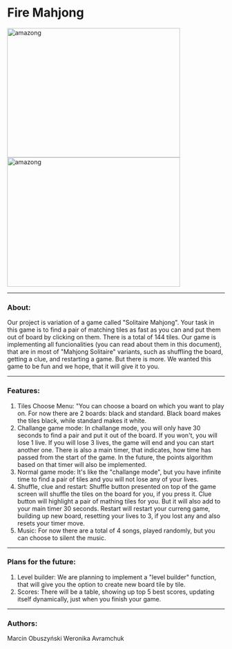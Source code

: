 #  Fire Mahjong
<a href="https://en.wikipedia.org/wiki/Mahjong_solitaire"><img src="https://i.imgur.com/CNCRwXa.png" alt="amazong" height="300" width="400" border="0" /></a>
<a href="https://en.wikipedia.org/wiki/Mahjong_solitaire"><img src="https://i.imgur.com/05mfYlT.png" alt="amazong" height="300" width="400" border="0" /></a>

-------
### About:


Our project is variation of a game called "Solitaire Mahjong". Your task in this game is to find a pair of matching tiles as fast
as you can and put them out of board by clicking on them. There is a total of 144 tiles. Our game is implementing all funcionalities
(you can read about them in this document), that are in most of "Mahjong Solitaire" variants, such as shuffling the board,
getting a clue, and restarting a game. But there is more. We wanted this game to be fun and we hope, that it will give it to you.

-------
### Features:

1) Tiles Choose Menu: "You can choose a board on which you want to play on. For now there are 2 boards: black and standard. Black board
makes the tiles black, while standard makes it white.
2) Challange game mode: In challange mode, you will only have 30 seconds to find a pair and put it out of the board. If you won't, you will
lose 1 live. If you will lose 3 lives, the game will end and you can start another one. There is also a main timer, that indicates, how
time has passed from the start of the game. In the future, the points algorithm based on that timer will also be implemented.
3) Normal game mode: It's like the "challange mode", but you have infinite time to find a pair of tiles and you will not lose any of
your lives.
4) Shuffle, clue and restart: Shuffle button presented on top of the game screen will shuffle the tiles on the board for you, if you
press it. Clue button will highlight a pair of mathing tiles for you. But it will also add to your main timer 30 seconds.
Restart will restart your curreng game, building up new board, resetting your lives to 3, if you lost any and also resets your timer
move.
5) Music: For now there are a total of 4 songs, played randomly, but you can choose to silent the music.

--------
### Plans for the future:

1) Level builder: We are planning to implement a "level builder" function, that will give you the option to create new board tile
by tile.
2) Scores: There will be a table, showing up top 5 best scores, updating itself dynamically, just when you finish your game.

--------
### Authors:

Marcin Obuszyński
Weronika Avramchuk
